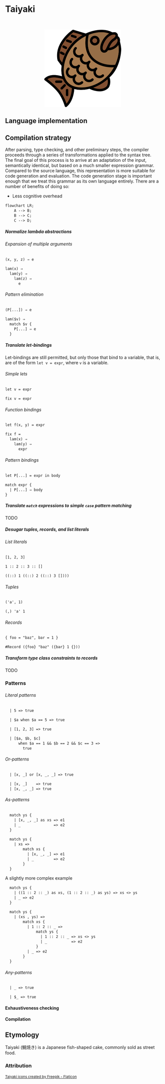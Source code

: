 # Taiyaki

<p>&nbsp;</p>
<p align="center">
  <img src="https://raw.githubusercontent.com/laserpants/area-51/dev/taiyaki/docs/taiyaki.png" width="250" />
</p>

## Language implementation

## Compilation strategy

After parsing, type checking, and other preliminary steps, the compiler
proceeds through a series of transformations applied to the syntax tree. The
final goal of this process is to arrive at an adaptation of the input,
semantically identical, but based on a much smaller expression grammar.
Compared to the source language, this representation is more suitable for code
generation and evaluation. The code generation stage is important enough that
we treat this grammar as its own language entirely. There are a number of
benefits of doing so:

- Less cognitive overhead

```mermaid
flowchart LR;
    A --> B;
    B --> C;
    C --> D;
```

##### Normalize lambda abstractions

###### Expansion of multiple arguments

```
(x, y, z) ⇒ e
```

```
lam(x) ⇒
  lam(y) ⇒
    lam(z) ⇒
      e
```

###### Pattern elimination

```
(P[...]) ⇒ e
```

```
lam($v) ⇒
  match $v {
    P[...] ⇒ e
  }
```

##### Translate let-bindings

Let-bindings are still permitted, but only those that bind to a variable,
that is, are of the form `let v = expr`, where `v` is a variable.

###### Simple lets

```
let v = expr
```

```
fix v = expr
```

###### Function bindings

```
let f(x, y) = expr
```

```
fix f =
  lam(x) ⇒
    lam(y) ⇒
      expr
```

###### Pattern bindings

```
let P[...] = expr in body
```

```
match expr {
  | P[...] ⇒ body
}
```

##### Translate `match` expressions to simple `case` pattern matching

TODO

##### Desugar tuples, records, and list literals

###### List literals

```
[1, 2, 3]
```

```
1 :: 2 :: 3 :: []
```

```
((::) 1 ((::) 2 ((::) 3 [])))
```

###### Tuples

```
('a', 1)
```

```
(,) 'a' 1
```

###### Records

```
{ foo = "baz", bar = 1 }
```

```
#Record ({foo} "baz" ({bar} 1 {}))
```

##### Transform type class constraints to records

TODO

### Patterns

###### Literal patterns

```
  | 5 => true
```

```
  | $a when $a == 5 => true
```

```
  | [1, 2, 3] => true
```

```
  | [$a, $b, $c]
      when $a == 1 && $b == 2 && $c == 3 =>
        true
```

###### Or-patterns

```
  | [x, _] or [x, _, _] => true
```

```
  | [x, _]    => true
  | [x, _, _] => true
```

###### As-patterns

```
  match ys {
    | [x, _, _] as xs => e1
    | _               => e2
  }
```

```
  match ys {
    | xs =>
        match xs {
          | [x, _, _] => e1
          | _         => e2
        }
  }
```

A slightly more complex example

```
  match ys {
    | ((1 :: 2 :: _) as xs, (1 :: 2 :: _) as ys) => xs <> ys
    | _ => e2
  }
```

```
  match ys {
    | (xs , ys) =>
        match xs {
          | 1 :: 2 :: _ =>
              match ys {
                | 1 :: 2 :: _ => xs <> ys
                | _           => e2
              }
          | _ => e2
        }
  }
```

###### Any-patterns

```
  | _ => true
```

```
  | $_ => true
```

#### Exhaustiveness checking

#### Compilation

## Etymology

Taiyaki (鯛焼き) is a Japanese fish-shaped cake, commonly sold as street food.

### Attribution

<small>
  <a href="https://www.flaticon.com/free-icons/taiyaki" title="taiyaki icons">Taiyaki icons created by Freepik - Flaticon</a>
</small>
